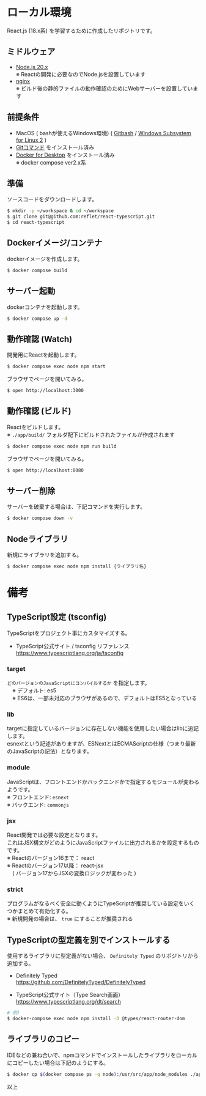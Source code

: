 # ローカル環境 #

React.js (18.x系) を学習するために作成したリポジトリです。

## ミドルウェア ##

* [Node.js 20.x](https://nodejs.jp/)  
  ※ Reactの開発に必要なのでNode.jsを設置しています
* [nginx](https://nginx.org/en/)  
  ※ ビルド後の静的ファイルの動作確認のためにWebサーバーを設置しています

## 前提条件 ##
* MacOS ( bashが使えるWindows環境)
  ( [Gitbash](https://gitforwindows.org) / [Windows Subsystem for Linux 2](https://docs.microsoft.com/ja-jp/windows/wsl/install-win10) )
* [Gitコマンド](https://git-scm.com) をインストール済み
* [Docker for Desktop](https://hub.docker.com/editions/community/docker-ce-desktop-mac) をインストール済み  
  ※ docker compose ver2.x系

## 準備 ##

ソースコードをダウンロードします。

```bash
$ mkdir -p ~/workspace & cd ~/workspace
$ git clone git@github.com:reflet/react-typescript.git
$ cd react-typescript
```

## Dockerイメージ/コンテナ ##

dockerイメージを作成します。

```bash
$ docker compose build
```

## サーバー起動 ##

dockerコンテナを起動します。

```bash
$ docker compose up -d
```

## 動作確認 (Watch) ##

開発用にReactを起動します。

```bash
$ docker compose exec node npm start
```

ブラウザでページを開いてみる。

```bash
$ open http://localhost:3000
```

## 動作確認 (ビルド) ##

Reactをビルドします。  
※ `./app/build/` フォルダ配下にビルドされたファイルが作成されます

```bash
$ docker compose exec node npm run build
```

ブラウザでページを開いてみる。

```bash
$ open http://localhost:8080
```

## サーバー削除 ##

サーバーを破棄する場合は、下記コマンドを実行します。

```bash
$ docker compose down -v
```

## Nodeライブラリ ##

新規にライブラリを追加する。

```bash
$ docker compose exec node npm install {ライブラリ名}
```

# 備考 #
## TypeScript設定 (tsconfig) ##

TypeScriptをプロジェクト事にカスタマイズする。  

* TypeScript公式サイト / tsconfig リファレンス  
  https://www.typescriptlang.org/ja/tsconfig

### target ###
`どのバージョンのJavaScriptにコンパイルするか` を指定します。  
　※ デフォルト: es5  
　※ ES6は、一部未対応のブラウザがあるので、デフォルトはES5となっている  

### lib ###

targetに指定しているバージョンに存在しない機能を使用したい場合はlibに追記します。  
esnextという記述がありますが、ESNextとはECMAScriptの仕様（つまり最新のJavaScriptの記法）となります。  

### module ###

JavaScriptは、フロントエンドかバックエンドかで指定するモジュールが変わるようです。  
※ フロントエンド: `esnext`  
※ バックエンド: `commonjs`  

### jsx ###

React開発では必要な設定となります。  
これはJSX構文がどのようにJavaScriptファイルに出力されるかを設定するものです。  
※ Reactのバージョン16まで： react  
※ Reactのバージョン17以降： react-jsx  
　( バージョン17からJSXの変換ロジックが変わった )  

### strict ###

プログラムがなるべく安全に動くようにTypeScriptが推奨している設定をいくつかまとめて有効化する。  
※ 新規開発の場合は、 `true` にすることが推奨される  

## TypeScriptの型定義を別でインストールする ##

使用するライブラリに型定義がない場合、 `Definitely Typed` のリポジトリから追加する。  

* Definitely Typed  
  https://github.com/DefinitelyTyped/DefinitelyTyped  

* TypeScript公式サイト（Type Search画面）  
  https://www.typescriptlang.org/dt/search

```bash
# 例)
$ docker-compose exec node npm install -D @types/react-router-dom
```

## ライブラリのコピー ##

IDEなどの兼ね合いで、npmコマンドでインストールしたライブラリをローカルにコピーしたい場合は下記のようにする。

```bash
$ docker cp $(docker compose ps -q node):/usr/src/app/node_modules ./app/
```

以上  

